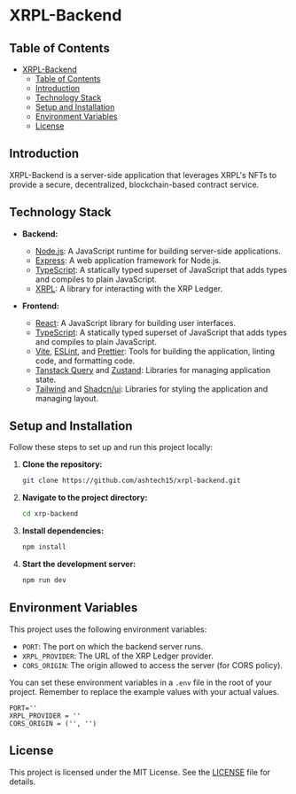 # XRPL-Backend

## Table of Contents

- [XRPL-Backend](#xrpl-backend)
  - [Table of Contents](#table-of-contents)
  - [Introduction](#introduction)
  - [Technology Stack](#technology-stack)
  - [Setup and Installation](#setup-and-installation)
  - [Environment Variables](#environment-variables)
  - [License](#license)

## Introduction

XRPL-Backend is a server-side application that leverages XRPL's NFTs to provide a secure, decentralized, blockchain-based contract service.

## Technology Stack

- **Backend:**

  - [Node.js](https://nodejs.org/): A JavaScript runtime for building server-side applications.
  - [Express](https://expressjs.com/): A web application framework for Node.js.
  - [TypeScript](https://www.typescriptlang.org/): A statically typed superset of JavaScript that adds types and compiles to plain JavaScript.
  - [XRPL](https://xrpl.org/): A library for interacting with the XRP Ledger.

- **Frontend:**

  - [React](https://reactjs.org/): A JavaScript library for building user interfaces.
  - [TypeScript](https://www.typescriptlang.org/): A statically typed superset of JavaScript that adds types and compiles to plain JavaScript.
  - [Vite](https://vitejs.dev/), [ESLint](https://eslint.org/), and [Prettier](https://prettier.io/): Tools for building the application, linting code, and formatting code.
  - [Tanstack Query](https://tanstack.com/query) and [Zustand](https://github.com/pmndrs/zustand): Libraries for managing application state.
  - [Tailwind](https://tailwindcss.com/) and [Shadcn/ui](https://ui.shadcn.com/): Libraries for styling the application and managing layout.

## Setup and Installation

Follow these steps to set up and run this project locally:

1. **Clone the repository:**

   ```bash
   git clone https://github.com/ashtech15/xrpl-backend.git
   ```

2. **Navigate to the project directory:**

   ```bash
   cd xrp-backend
   ```

3. **Install dependencies:**

   ```bash
   npm install
   ```

4. **Start the development server:**

   ```bash
   npm run dev
   ```

## Environment Variables

This project uses the following environment variables:

- `PORT`: The port on which the backend server runs.
- `XRPL_PROVIDER`: The URL of the XRP Ledger provider.
- `CORS_ORIGIN`: The origin allowed to access the server (for CORS policy).

You can set these environment variables in a `.env` file in the root of your project. Remember to replace the example values with your actual values.

```properties
PORT=''
XRPL_PROVIDER = ''
CORS_ORIGIN = ('', '')
```

## License

This project is licensed under the MIT License. See the [LICENSE](LICENSE) file for details.
